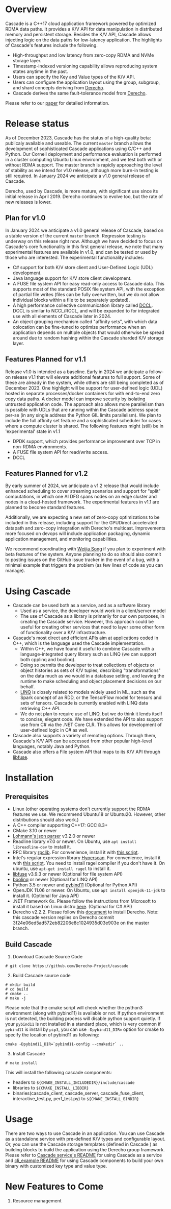 # Overview
Cascade is a C++17 cloud application framework powered by optimized RDMA data paths. It provides a K/V API for data manipulation in distributed memory and persistent storage. Besides the K/V API, Cascade allows injecting logic on the data paths for low-latency application. The highlights of Cascade's features include the following.

- High-throughput and low latency from zero-copy RDMA and NVMe storage layer.
- Timestamp-indexed versioning capability allows reproducing system states anytime in the past.
- Users can specify the Key and Value types of the K/V API.
- Users can configure the application layout using the group, subgroup, and shard concepts deriving from [Derecho](http://github.com/Derecho-Project/derecho).
- Cascade derives the same fault-tolerance model from [Derecho](http://github.com/Derecho-Project/derecho).

Please refer to our [paper](https://arxiv.org/pdf/2311.17329) for detailed information.

# Release status
As of December 2023, Cascade has the status of a high-quality beta: publicaly available and useable. The current `master` branch allows the development of sophisticated Cascade applications using C/C++ and Python.  Our Cornell deployment and performance evaluation is performed in a cluster computing Ubuntu Linux environment, and we test both with or without RDMA support. The master branch is rapidly approaching the level of stability as we intend for v1.0 release, although more burn-in testing is still required. In January 2024 we anticipate a v1.0 general release of Cascade.

Derecho, used by Cascade, is more mature, with significant use since its initial release in April 2019.  Derecho continues to evolve too, but the rate of new releases is lower.  

## Plan for v1.0
In January 2024 we anticipate a v1.0 general release of Cascade, based on a stable version of the current `master` branch.    Regression testing is underway on this release right now. Although we have decided to focus on Cascade's core functionality in this first general release, we note that many experimental features are available in v1.0, and can be tested or used by those who are interested.  The experimental functionality includes:
- C# support for both K/V store client and User-Defined Logic (UDL) development.
- Java language support for K/V store client development.
- A FUSE file system API for easy read-only access to Cascade data.   This supports most of the standard POSIX file system API, with the exception of partial file writes (files can be fully overwritten, but we do not allow individual blocks within a file to be separately updated).
- A high performance collective communication library called [DCCL](https://github.com/derecho-project/dccl).  DCCL is similar to NCCL/RCCL, and will be expanded to for integrated use with all elements of Cascade later in 2024.
- An object grouping mechanism called "affinity sets", with which data colocation can be fine-tuned to optimize performance when an application depends on multiple objects that would otherwise be spread around due to random hashing within the Cascade sharded K/V storage layer.

## Features Planned for v1.1

Release v1.0 is intended as a baseline.  Early in 2024 we anticipate a follow-on release v1.1 that will elevate additional features to full support.  Some of these are already in the system, while others are still being completed as of December 2023. One highlight will be support for user-defined logic (UDL) hosted in separate processes/docker containers for with end-to-end zero copy data paths.  A docker model can improve  security by isolating untrusted application code.  The approach also allows more parallelism than is possible with UDLs that are running within the Cascade address space per-se (in any single address the Python GIL limits parallelism). We plan to include the full affinity set feature and a sophisticated scheduler for cases where a compute cluster is shared. The following features might (still) be in 'experimental' state in v1.1
- DPDK support, which provides performance improvement over TCP in non-RDMA environments.
- A FUSE file system API for read/write access.
- DCCL

## Features Planned for v1.2

By early summer of 2024, we anticipate a v1.2 release that would include enhanced scheduling to cover streaming scenarios and support for "split" computations, in which one AI DFG spans nodes on an edge cluster and nodes in a cloud-hosted framework. The experimental features in v1.1 are planned to become standard features.

Additionally, we are expecting a new set of zero-copy optimizations to be included in this release, including support for the GPUDirect accelerated datapath and zero-copy integration with Derecho's multicast. Improvements more focused on devops will include application packaging, dynamic application management, and monitoring capabilities.

We recommend coordinating with [Weijia Song](mailto:songweijia@gmail.com) if you plan to experiment with beta features of the system.  Anyone planning to do so should also commit to posting issues on the GitHub issue tracker in the event of a bug, with a minimal example that triggers the problem (as few lines of code as you can manage).  

# Using Cascade
- Cascade can be used both as a service, and as a software library
  - Used as a service, the developer would work in a client/server model
  - The use of Cascade as a library is primarily for our own purposes, in creating the Cascade service.  However, this approach could be useful for creating other services that need to layer some other form of functionality over a K/V infrastructure.
- Cascade's most direct and efficient APIs aim at applications coded in C++, which is the language used the Cascade implementation.
  - Within C++, we have found it useful to combine Cascade with a language-integrated query library such as LINQ (we can support both cpplinq and boolinq).
  - Doing so permits the developer to treat collections of objects or object histories as sets of K/V tuples, describing "transformations" on the data much as we would in a database setting, and leaving the runtime to make scheduling and object placement decisions on our behalf.
  - [LINQ](https://docs.microsoft.com/en-us/dotnet/csharp/programming-guide/concepts/linq/) is closely related to models widely used in ML, such as the Spark concept of an RDD, or the TensorFlow model for tensors and sets of tensors. Cascade is currently enabled with LINQ data retrieving C++ API.
  - We do not plan to require use of LINQ, but we do think it lends itself to concise, elegant code.  We have extended the API to also support use from C\# via the .NET Core CLR. This allows for development of user-defined logic in C\# as well.
- Cascade also supports a variety of remoting options.  Through them, Cascade's K/V API can be accessed from other popular high-level languages, notably Java and Python.
- Cascade also offers a File system API that maps to its K/V API through [libfuse](https://github.com/libfuse/libfuse).

# Installation

## Prerequisites
- Linux (other operating systems don't currently support the RDMA features we use. We recommend Ubuntu18 or Ubuntu20. However, other distributions should also work.)
- A C++ compiler supporting C++17: GCC 8.3+
- CMake 3.10 or newer
- [Lohmann's json parser](https://github.com/nlohmann) v3.2.0 or newer
- Readline library v7.0 or newer. On Ubuntu, use `apt install libreadline-dev` to install it.
- RPC library [rpclib](https://github.com/rpclib/rpclib). For convenience, install it with [this script](scripts/prerequisites/install-rpclib.sh).
- Intel's regular expression library [Hyperscan](https://github.com/intel/hyperscan). For convenience, install it with [this script](scripts/prerequisites/install-hyperscan.sh). You need to install ragel compiler if you don't have it. On ubuntu, use `apt-get install ragel` to install it.
- [libfuse](https://github.com/libfuse) v3.9.3 or newer (Optional for file system API)
- [boolinq](https://github.com/k06a/boolinq) or newer (Optional for LINQ API)
- Python 3.5 or newer and [pybind11](https://github.com/pybind/pybind11) (Optional for Python API)
- OpenJDK 11.06 or newer. On Ubuntu, use `apt install openjdk-11-jdk` to install it. (Optional for Java API)
- .NET Framework 6x. Please follow the instructions from Microsoft to install it based on Linux distro [here](https://learn.microsoft.com/en-us/dotnet/core/install/linux-ubuntu). (Optional for C\# API)
- Derecho v2.2.2. Plesae follow this [document](http://github.com/Derecho-Project/derecho) to install Derecho. Note: this cascade version replies on Derecho commit 3f24e06ed5ad572eb82206e8c1024935d03e903e on the master branch.

## Build Cascade
1) Download Cascade Source Code
```
# git clone https://github.com/Derecho-Project/cascade
```
2) Build Cascade source code
```
# mkdir build
# cd build
# cmake ..
# make -j
```
Please note that the cmake script will check whether the python3 environment (along with pybind11) is available or not. If python environment is not detected, the building process will disable python support quietly. If your `pybind11` is not installed in a standard place, which is very common if `pybind11` is install by `pip3`, you can use `-Dpybind11_DIR=` option for cmake to specify the location of pybind11 as following:
```
cmake -Dpybind11_DIR=`pybind11-config --cmakedir` ..
```

3) Install Cascade
```
# make install
```
This will install the following cascade components:
- headers to `${CMAKE_INSTALL_INCLUDEDIR}/include/cascade`
- libraries to `${CMAKE_INSTALL_LIBDIR}`
- binaries(cascade_client, cascade_server, cascade_fuse_client, interactive_test.py, perf_test.py) to `${CMAKE_INSTALL_BINDIR}`

# Usage
There are two ways to use Cascade in an application. You can use Cascade as a standalone service with pre-defined K/V types and configurable layout. Or, you can use the Cascade storage templates (defined in Cascade ) as building blocks to build the application using the Derecho group framework. Please refer to [Cascade service's README](https://github.com/Derecho-Project/cascade/tree/master/src/service) for using Cascade as a service and [cli_example README](https://github.com/Derecho-Project/cascade/tree/master/src/applications/tests/cascade_as_subgroup_classes) for using Cascade components to build your own binary with customized key type and value type.

# New Features to Come
1) Resource management

